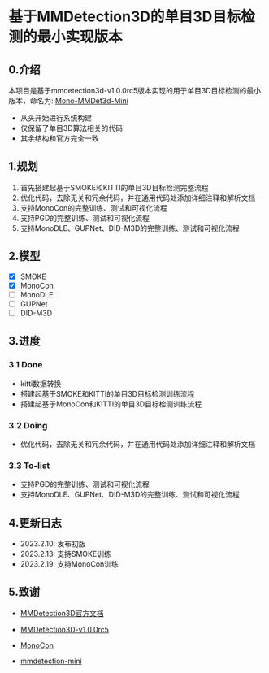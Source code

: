 # 基于MMDetection3D的单目3D目标检测的最小实现版本

## 0.介绍
本项目是基于mmdetection3d-v1.0.0rc5版本实现的用于单目3D目标检测的最小版本，命名为:
[Mono-MMDet3d-Mini](https://github.com/Xiaolong-RRL/Mono-MMDet3d-Mini)
- 从头开始进行系统构建
- 仅保留了单目3D算法相关的代码
- 其余结构和官方完全一致

## 1.规划
1. 首先搭建起基于SMOKE和KITTI的单目3D目标检测完整流程
2. 优化代码，去除无关和冗余代码，并在通用代码处添加详细注释和解析文档
3. 支持MonoCon的完整训练、测试和可视化流程
4. 支持PGD的完整训练、测试和可视化流程
5. 支持MonoDLE、GUPNet、DID-M3D的完整训练、测试和可视化流程

## 2.模型
- [x] SMOKE
- [x] MonoCon
- [ ] MonoDLE
- [ ] GUPNet
- [ ] DID-M3D

## 3.进度
### 3.1 Done
- kitti数据转换
- 搭建起基于SMOKE和KITTI的单目3D目标检测训练流程
- 搭建起基于MonoCon和KITTI的单目3D目标检测训练流程

### 3.2 Doing
- 优化代码，去除无关和冗余代码，并在通用代码处添加详细注释和解析文档

### 3.3 To-list
- 支持PGD的完整训练、测试和可视化流程
- 支持MonoDLE、GUPNet、DID-M3D的完整训练、测试和可视化流程

## 4.更新日志
- 2023.2.10: 发布初版
- 2023.2.13: 支持SMOKE训练
- 2023.2.19: 支持MonoCon训练

## 5.致谢
- [MMDetection3D官方文档](https://mmdetection3d.readthedocs.io/zh_CN/latest/)

- [MMDetection3D-v1.0.0rc5](https://github.com/open-mmlab/mmdetection3d/tree/v1.0.0rc5)

- [MonoCon](https://github.com/Xianpeng919/MonoCon)

- [mmdetection-mini](https://github.com/hhaAndroid/mmdetection-mini)


